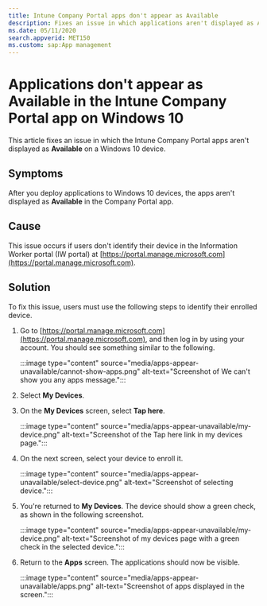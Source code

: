 ```yaml
---
title: Intune Company Portal apps don't appear as Available
description: Fixes an issue in which applications aren't displayed as Available in the Intune Company Portal app on a Windows 10 device.
ms.date: 05/11/2020
search.appverid: MET150
ms.custom: sap:App management
---
```

# Applications don't appear as Available in the Intune Company Portal app on Windows 10

This article fixes an issue in which the Intune Company Portal apps aren't displayed as **Available** on a Windows 10 device.

## Symptoms

After you deploy applications to Windows 10 devices, the apps aren't displayed as **Available** in the Company Portal app.

## Cause

This issue occurs if users don't identify their device in the Information Worker portal (IW portal) at [https://portal.manage.microsoft.com](https://portal.manage.microsoft.com).

## Solution

To fix this issue, users must use the following steps to identify their enrolled device.

1. Go to [https://portal.manage.microsoft.com](https://portal.manage.microsoft.com), and then log in by using your account. You should see something similar to the following.

   :::image type="content" source="media/apps-appear-unavailable/cannot-show-apps.png" alt-text="Screenshot of We can't show you any apps message.":::

2. Select **My Devices**.
3. On the **My Devices** screen, select **Tap here**.

   :::image type="content" source="media/apps-appear-unavailable/my-device.png" alt-text="Screenshot of the Tap here link in my devices page.":::

4. On the next screen, select your device to enroll it.

   :::image type="content" source="media/apps-appear-unavailable/select-device.png" alt-text="Screenshot of selecting device.":::

5. You're returned to **My Devices**. The device should show a green check, as shown in the following screenshot.

   :::image type="content" source="media/apps-appear-unavailable/my-device.png" alt-text="Screenshot of my devices page with a green check in the selected device.":::

6. Return to the **Apps** screen. The applications should now be visible.

   :::image type="content" source="media/apps-appear-unavailable/apps.png" alt-text="Screenshot of apps displayed in the screen.":::
